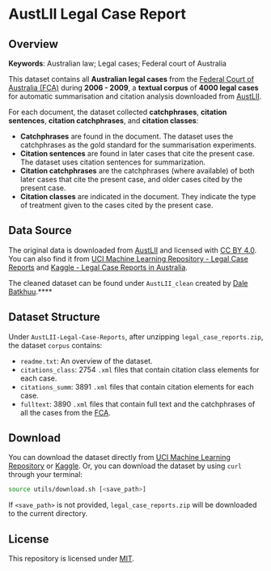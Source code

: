 # AustLII Legal Case Report

## Overview

**Keywords**: Australian law; Legal cases; Federal court of Australia

This dataset contains all **Australian legal cases** from the [Federal Court of Australia (FCA)](https://www.fedcourt.gov.au) during **2006 - 2009**, a **textual corpus** of **4000 legal cases** for automatic summarisation and citation analysis downloaded from [AustLII](https://www.austlii.edu.au/).

For each document, the dataset collected **catchphrases**, **citation sentences**, **citation catchphrases**, and **citation classes**:

- **Catchphrases** are found in the document. The dataset uses the catchphrases as the gold standard for the summarisation experiments.
- **Citation sentences** are found in later cases that cite the present case. The dataset uses citation sentences for summarization. 
- **Citation catchphrases** are the catchphrases (where available) of both later cases that cite the present case, and older cases cited by the present case.
- **Citation classes** are indicated in the document. They indicate the type of treatment given to the cases cited by the present case.


## Data Source

The original data is downloaded from [AustLII](https://www.austlii.edu.au/) and licensed with [CC BY 4.0](https://creativecommons.org/licenses/by/4.0/deed.en). You can also find it from [UCI Machine Learning Repository - Legal Case Reports](https://archive.ics.uci.edu/dataset/239/legal+case+reports) and [Kaggle - Legal Case Reports in Australia](https://www.kaggle.com/datasets/thedevastator/legal-case-reports-in-australia-2006-2009?select=06_1041.xml).

The cleaned dataset can be found under `AustLII_clean` created by [Dale Batkhuu](https://github.com/Gundalai-Batkhuu).****

## Dataset Structure

Under `AustLII-Legal-Case-Reports`, after unzipping `legal_case_reports.zip`, the dataset  `corpus` contains:
- `readme.txt`: An overview of the dataset.
- `citations_class`: 2754 `.xml` files that contain citation class elements for each case.
- `citations_summ`: 3891 `.xml` files that contain citation elements for each case.
- `fulltext`: 3890 `.xml` files that contain full text and the catchphrases of all the cases from the [FCA](https://www.fedcourt.gov.au).


## Download

You can download the dataset directly from [UCI Machine Learning Repository](https://archive.ics.uci.edu/ml/datasets/Legal+Case+Reports) or [Kaggle](https://www.kaggle.com/datasets/thedevastator/legal-case-reports-in-australia-2006-2009?select=06_1041.xml). Or, you can download the dataset by using `curl` through your terminal:
```sh
source utils/download.sh [<save_path>]
```
If `<save_path>` is not provided, `legal_case_reports.zip` will be downloaded to the current directory.


## License

This repository is licensed under [MIT](https://opensource.org/license/mit).